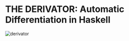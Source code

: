 # THE DERIVATOR: Automatic Differentiation in Haskell

![derivator](https://static01.nyt.com/images/2020/08/10/arts/31comfort-terminator4/31comfort-terminator4-facebookJumbo.jpg)
